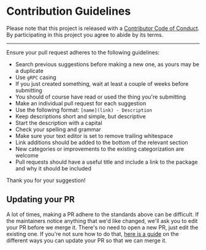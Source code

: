 # Contribution Guidelines

Please note that this project is released with a
[Contributor Code of Conduct](code-of-conduct.md). By participating in this
project you agree to abide by its terms.

---

Ensure your pull request adheres to the following guidelines:

- Search previous suggestions before making a new one, as yours may be a duplicate
- Use `gRPC` casing
- If you just created something, wait at least a couple of weeks before submitting
- You should of course have read or used the thing you're submitting
- Make an individual pull request for each suggestion
- Use the following format: `[name](link) - Description`
- Keep descriptions short and simple, but descriptive
- Start the description with a capital
- Check your spelling and grammar
- Make sure your text editor is set to remove trailing whitespace
- Link additions should be added to the bottom of the relevant section
- New categories or improvements to the existing categorization are welcome
- Pull requests should have a useful title and include a link to the package and why it should be included

Thank you for your suggestion!

## Updating your PR

A lot of times, making a PR adhere to the standards above can be difficult.
If the maintainers notice anything that we'd like changed, we'll ask you to
edit your PR before we merge it. There's no need to open a new PR, just edit
the existing one. If you're not sure how to do that,
[here is a guide](https://github.com/RichardLitt/docs/blob/master/amending-a-commit-guide.md)
on the different ways you can update your PR so that we can merge it.
